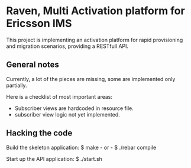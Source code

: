 Raven, Multi Activation platform for Ericsson IMS
=================================================

This project is implementing an activation platform for rapid provisioning
and migration scenarios, providing a RESTfull API.

General notes
-------------

Currently, a lot of the pieces are missing, some are implemented only partially.

Here is a checklist of most important areas:

* Subscriber views are hardcoded in resource file.
* subscriber view logic not yet implemented. 

Hacking the code
----------------

Build the skeleton application:
    $ make
    - or -
    $ ./rebar compile
    
Start up the API application:
    $ ./start.sh

    

